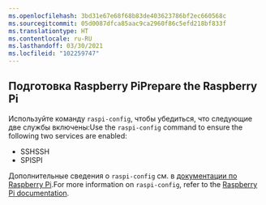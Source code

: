 ```yaml
---
ms.openlocfilehash: 3bd31e67e68f68b83de403623786bf2ec660568c
ms.sourcegitcommit: 05d0087dfca85aac9ca2960f86c5efd218bf833f
ms.translationtype: HT
ms.contentlocale: ru-RU
ms.lasthandoff: 03/30/2021
ms.locfileid: "102259747"
---
```

## <a name="prepare-the-raspberry-pi"></a><span data-ttu-id="894f7-101">Подготовка Raspberry Pi</span><span class="sxs-lookup"><span data-stu-id="894f7-101">Prepare the Raspberry Pi</span></span>

<span data-ttu-id="894f7-102">Используйте команду `raspi-config`, чтобы убедиться, что следующие две службы включены:</span><span class="sxs-lookup"><span data-stu-id="894f7-102">Use the `raspi-config` command to ensure the following two services are enabled:</span></span>

- <span data-ttu-id="894f7-103">SSH</span><span class="sxs-lookup"><span data-stu-id="894f7-103">SSH</span></span>
- <span data-ttu-id="894f7-104">SPI</span><span class="sxs-lookup"><span data-stu-id="894f7-104">SPI</span></span>

<span data-ttu-id="894f7-105">Дополнительные сведения о `raspi-config` см. в [документации по Raspberry Pi](https://www.raspberrypi.org/documentation/configuration/raspi-config.md).</span><span class="sxs-lookup"><span data-stu-id="894f7-105">For more information on `raspi-config`, refer to the [Raspberry Pi documentation](https://www.raspberrypi.org/documentation/configuration/raspi-config.md).</span></span>
